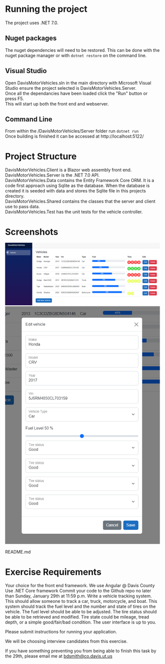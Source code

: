 # Running the project
The project uses .NET 7.0.  
## Nuget packages 
The nuget dependencies will need to be restored. This can be done with the nuget package manager or with `dotnet restore` on the command line.  
## Visual Studio  
Open DavisMotorVehicles.sln in the main directory with Microsoft Visual Studio ensure the project selected is DavisMotorVehicles.Server.  
Once all the dependancies have been loaded click the "Run" button or press F5.  
This will start up both the front end and webserver.  
## Command Line  
From within the /DavisMotorVehicles/Server folder run `dotnet run`  
Once building is finished it can be accessed at http://localhost:5122/  
  
# Project Structure   
DavisMotorVehicles.Client is a Blazor web assembly front end.
DavisMotorVehicles.Server is the .NET 7.0 API.  
DavisMotorVehicles.Data contains the Entity Framework Core ORM. It is a code first approach using Sqlite as the database. When the database is created it is seeded with data and stores the Sqlite file in this projects directory.  
DavisMotorVehicles.Shared contains the classes that the server and client use to pass data.  
DavisMotorVehicles.Test has the unit tests for the vehicle controller.  
  
# Screenshots
![](/Pictures/Layout.png)  
![](/Pictures/EditVehicle.png)  


README.md
# Exercise Requirements  

Your choice for the front end framework. We use Angular @ Davis County
Use .NET Core framework
Commit your code to the Github repo no later than Sunday, January 29th at 11:59 p.m.
Write a vehicle tracking system. This should allow someone to track a car, truck, motorcycle, and boat. This system should track the fuel level and the number and state of tires on the vehicle. The fuel level should be able to be adjusted. The tire status should be able to be retrieved and modified. Tire state could be mileage, tread depth, or a simple good/fair/bad condition.
The user interface is up to you.

Please submit instructions for running your application.

We will be choosing interview candidates from this exercise.

If you have something preventing you from being able to finish this task by the 29th, please email me at bdsmith@co.davis.ut.us

